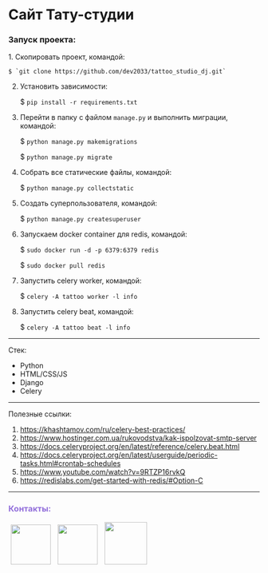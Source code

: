 # Сайт Тату-студии 

<h3>Запуск проекта:</h3>
1. Скопировать проект, командой:
   
    $ `git clone https://github.com/dev2033/tattoo_studio_dj.git`
   

2. Установить зависимости:
   
    $ `pip install -r requirements.txt`
   

3. Перейти в папку с файлом `manage.py` и выполнить миграции, командой:
   
    $ `python manage.py makemigrations`
   
    $ `python manage.py migrate`
   

4. Собрать все статические файлы, командой:

    $ `python manage.py collectstatic`
   

5. Создать суперпользователя, командой:

    $ `python manage.py createsuperuser`
   

6. Запускаем docker container для redis, командой:
   
    $ `sudo docker run -d -p 6379:6379 redis`
   
    $ `sudo docker pull redis`
   

7. Запустить celery worker, командой:
   
    $ `celery -A tattoo worker -l info`
   

8. Запустить celery beat, командой:
   
    $ `celery -A tattoo beat -l info`

<hr>

Стек:
- Python
- HTML/CSS/JS 
- Django
- Celery

<hr>

Полезные ссылки:
1. https://khashtamov.com/ru/celery-best-practices/
2. https://www.hostinger.com.ua/rukovodstva/kak-ispolzovat-smtp-server
3. https://docs.celeryproject.org/en/latest/reference/celery.beat.html
4. https://docs.celeryproject.org/en/latest/userguide/periodic-tasks.html#crontab-schedules
5. https://www.youtube.com/watch?v=9RTZP16rvkQ
6. https://redislabs.com/get-started-with-redis/#Option-C

<hr>
<h3 style="color:#9370DB">Контакты:</h3>
<div class="row">
<a href="https://vk.com/hellopeople0"><img width="80" style="margin-left:5px; margin-right:5px" src="https://www.sharethis.com/wp-content/uploads/2017/05/Vkontakte.png" alt=""></a>
<a href="https://t.me/developerPy3"><img width="80" style="margin-left:5px; margin-right:5px" src="https://web.telegram.org/img/logo_share.png" alt=""></a>
<a href="https://github.com/dev2033"><img width="85" style="margin-left:5px; margin-right:5px" src="https://techcrunch.com/wp-content/uploads/2010/07/github-logo.png" alt=""></a>
</div>